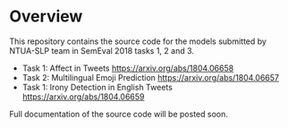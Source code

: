 # Overview

This repository contains the source code for the models submitted 
by NTUA-SLP team in SemEval 2018 tasks 1, 2 and 3.
- Task 1: Affect in Tweets https://arxiv.org/abs/1804.06658
- Task 2: Multilingual Emoji Prediction https://arxiv.org/abs/1804.06657
- Task 1: Irony Detection in English Tweets https://arxiv.org/abs/1804.06659

Full documentation of the source code will be posted soon.
